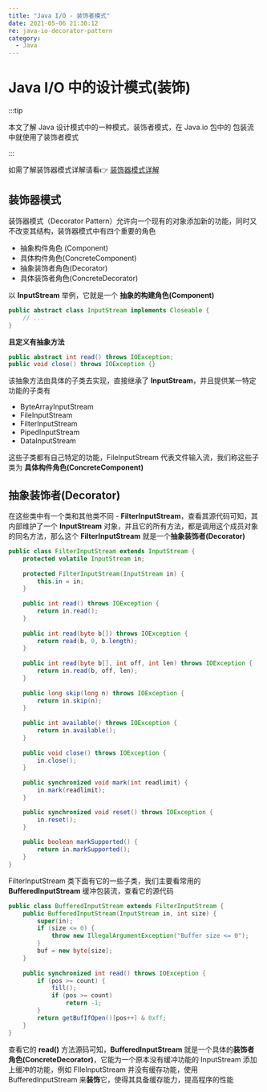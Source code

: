 ```yaml
---
title: "Java I/O - 装饰者模式"
date: 2021-05-06 21:30:12
re: java-io-decorator-pattern
category:
  - Java
---
```


# Java I/O 中的设计模式(装饰)

:::tip

本文了解 Java 设计模式中的一种模式，装饰者模式，在 Java.io 包中的 包装流 中就使用了装饰者模式

:::

如需了解装饰器模式详解请看👉 [装饰器模式详解](/passages/dev-decorator-pattern.html)

## 装饰器模式

装饰器模式（Decorator Pattern）允许向一个现有的对象添加新的功能，同时又不改变其结构，装饰器模式中有四个重要的角色

- 抽象构件角色 (Component)
- 具体构件角色(ConcreteComponent)
- 抽象装饰者角色(Decorator)
- 具体装饰者角色(ConcreteDecorator)

以 **InputStream** 举例，它就是一个 **抽象的构建角色(Component)**

```java
public abstract class InputStream implements Closeable {
    // ...
}
```

**且定义有抽象方法**

```java
public abstract int read() throws IOException;
public void close() throws IOException {}
```

该抽象方法由具体的子类去实现，直接继承了 **InputStream**，并且提供某一特定功能的子类有

- ByteArrayInputStream
- FileInputStream
- FilterInputStream
- PipedInputStream
- DataInputStream

这些子类都有自己特定的功能，FileInputStream 代表文件输入流，我们称这些子类为 **具体构件角色(ConcreteComponent)**

## 抽象装饰者(Decorator)

在这些类中有一个类和其他类不同 - **FilterInputStream**，查看其源代码可知，其内部维护了一个 **InputStream** 对象，并且它的所有方法，都是调用这个成员对象的同名方法，那么这个 **FilterInputStream** 就是一个**抽象装饰者(Decorator)**

```java
public class FilterInputStream extends InputStream {
    protected volatile InputStream in;
    
    protected FilterInputStream(InputStream in) {
        this.in = in;
    }
    
    public int read() throws IOException {
        return in.read();
    }
    
    public int read(byte b[]) throws IOException {
        return read(b, 0, b.length);
    }
    
    public int read(byte b[], int off, int len) throws IOException {
        return in.read(b, off, len);
    }
    
    public long skip(long n) throws IOException {
        return in.skip(n);
    }
    
    public int available() throws IOException {
        return in.available();
    }
    
    public void close() throws IOException {
        in.close();
    }
    
    public synchronized void mark(int readlimit) {
        in.mark(readlimit);
    }

    public synchronized void reset() throws IOException {
        in.reset();
    }
    
    public boolean markSupported() {
        return in.markSupported();
    }
}
```

FilterInputStream 类下面有它的一些子类，我们主要看常用的 **BufferedInputStream** 缓冲包装流，查看它的源代码

```java
public class BufferedInputStream extends FilterInputStream {
    public BufferedInputStream(InputStream in, int size) {
        super(in);
        if (size <= 0) {
            throw new IllegalArgumentException("Buffer size <= 0");
        }
        buf = new byte[size];
    }
    
    public synchronized int read() throws IOException {
        if (pos >= count) {
            fill();
            if (pos >= count)
                return -1;
        }
        return getBufIfOpen()[pos++] & 0xff;
    }
}
```

查看它的 **read()** 方法源码可知，**BufferedInputStream** 就是一个具体的**装饰者角色(ConcreteDecorator)**，它能为一个原本没有缓冲功能的 InputStream 添加上缓冲的功能，例如 FIleInputStream 并没有缓存功能，使用 BufferedInputStream 来**装饰**它，使得其具备缓存能力，提高程序的性能